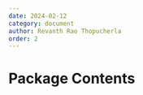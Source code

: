 ```yaml
---
date: 2024-02-12
category: document
author: Revanth Rao Thopucherla
order: 2
---
```


# Package Contents
